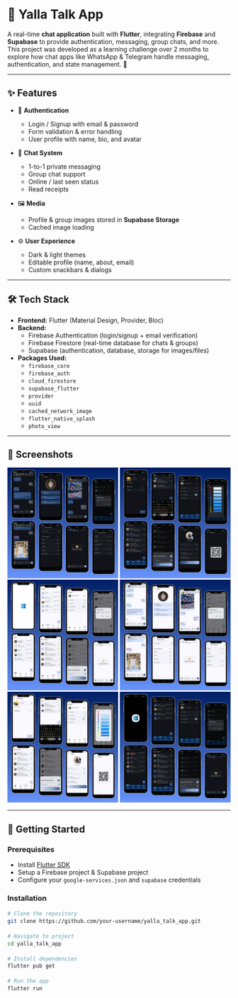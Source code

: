 # 📱 Yalla Talk App

A real-time **chat application** built with **Flutter**, integrating **Firebase** and **Supabase** to provide authentication, messaging, group chats, and more.  
This project was developed as a learning challenge over 2 months to explore how chat apps like WhatsApp & Telegram handle messaging, authentication, and state management. 🚀

---

## ✨ Features

- 🔐 **Authentication**
  - Login / Signup with email & password
  - Form validation & error handling
  - User profile with name, bio, and avatar

- 💬 **Chat System**
  - 1-to-1 private messaging
  - Group chat support
  - Online / last seen status
  - Read receipts

- 🖼 **Media**
  - Profile & group images stored in **Supabase Storage**
  - Cached image loading

- ⚙️ **User Experience**
  - Dark & light themes
  - Editable profile (name, about, email)
  - Custom snackbars & dialogs

---

## 🛠 Tech Stack

- **Frontend:** Flutter (Material Design, Provider, Bloc)
- **Backend:**
  - Firebase Authentication (login/signup + email verification)
  - Firebase Firestore (real-time database for chats & groups)
  - Supabase (authentication, database, storage for images/files)
- **Packages Used:**
  - `firebase_core`
  - `firebase_auth`
  - `cloud_firestore`
  - `supabase_flutter`
  - `provider`
  - `uuid`
  - `cached_network_image`
  - `flutter_native_splash`
  - `photo_view`

---

## 📸 Screenshots

<p align="center">
  <img src="assets/Screenshots/3.png" alt="Screenshot 1" width="250"/>
  <img src="assets/Screenshots/4.png" alt="Screenshot 2" width="250"/>
  <img src="assets/Screenshots/5.png" alt="Screenshot 3" width="250"/>
  <img src="assets/Screenshots/6.png" alt="Screenshot 4" width="250"/>
  <img src="assets/Screenshots/7.png" alt="Screenshot 5" width="250"/>
  <img src="assets/Screenshots/aaa.png" alt="Screenshot 6" width="250"/>
</p>

---

## 🚀 Getting Started

### Prerequisites
- Install [Flutter SDK](https://docs.flutter.dev/get-started/install)  
- Setup a Firebase project & Supabase project  
- Configure your `google-services.json` and `supabase` credentials  

### Installation
```bash
# Clone the repository
git clone https://github.com/your-username/yalla_talk_app.git

# Navigate to project
cd yalla_talk_app

# Install dependencies
flutter pub get

# Run the app
flutter run
